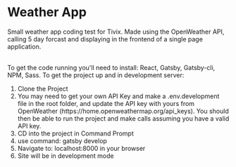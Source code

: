 <h1>Weather App</h1>
Small weather app coding test for Tivix. Made using the OpenWeather API, calling 5 day forcast and displaying in the frontend of a single page application.
<br></br>

To get the code running you'll need to install:
React, Gatsby, Gatsby-cli, NPM, Sass. 
To get the project up and in development server: 
<ol>
  <li>Clone the Project</li>
  <li>You may need to get your own API Key and make a .env.development file in the root folder, and update the API key with yours from OpenWeather (https://home.openweathermap.org/api_keys). You should then be able to run the project and make calls assuming you have a valid API key.
  <li>CD into the project in Command Prompt</li>
  <li>use command: gatsby develop</li>
  <li>Navigate to: localhost:8000 in your browser</li>
  <li>Site will be in development mode</li>
</ol>
